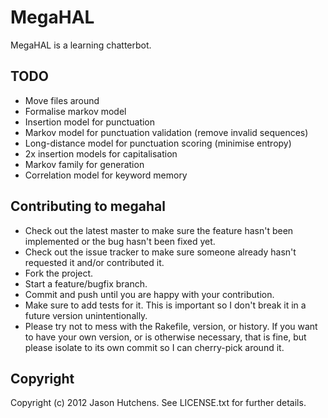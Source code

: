MegaHAL
=======

MegaHAL is a learning chatterbot.

TODO
----

* Move files around
* Formalise markov model
* Insertion model for punctuation
* Markov model for punctuation validation (remove invalid sequences)
* Long-distance model for punctuation scoring (minimise entropy)
* 2x insertion models for capitalisation
* Markov family for generation
* Correlation model for keyword memory

Contributing to megahal
-----------------------
 
* Check out the latest master to make sure the feature hasn't been implemented or the bug hasn't been fixed yet.
* Check out the issue tracker to make sure someone already hasn't requested it and/or contributed it.
* Fork the project.
* Start a feature/bugfix branch.
* Commit and push until you are happy with your contribution.
* Make sure to add tests for it. This is important so I don't break it in a future version unintentionally.
* Please try not to mess with the Rakefile, version, or history. If you want to have your own version, or is otherwise necessary, that is fine, but please isolate to its own commit so I can cherry-pick around it.

Copyright
---------

Copyright (c) 2012 Jason Hutchens. See LICENSE.txt for further details.
